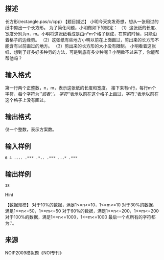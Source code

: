 ## 描述

长方形(rectangle.pas/c/cpp) 【题目描述】 小明今天突发奇想，想从一张用过的纸中剪出一个长方形。 为了简化问题，小明做如下的规定： （1）这张纸的长度、宽度分别为n，m。小明将这张纸看成是由n*m个格子组成，在剪的时候，只能沿着格子的边缘剪。 （2）这张纸有些地方小明以前在上面画过，剪出来的长方形不能含有以前画过的地方。 （3）剪出来的长方形的大小没有限制。 小明看着这张纸，想到了好多好多种剪的方法，可是到底有多少种呢？小明数不过来了，你能帮帮他吗？ 

## 输入格式

第一行两个正整数，n，m，表示这张纸的长度和宽度。 接下来有n行，每行m个字符，每个字符为‘*’或者‘.’。 字符‘*’表示以前在这个格子上画过，字符‘.’表示以前在这个格子上没有画过。 

## 输出格式

仅一个整数，表示方案数。

## 输入样例

```plaintext
6 4 .... .*** .*.. .*** ...* .*** 
```

## 输出样例

```plaintext
38 
```

Hint

【数据规模】 对于10%的数据，满足1<=n<=10，1<=m<=10 对于30%的数据，满足1<=n<=50，1<=m<=50 对于60%的数据，满足1<=n<=200，1<=m<=200 对于100%的数据，满足1<=n<=1000，1<=m<=1000 最后一个点所有的字符都为‘.’。 

## 来源

NOIP2009模拟题《NOI专刊》

